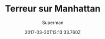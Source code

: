 ---
tmdb_id: '145967'
title: Terreur sur Manhattan
original_title: Electric Earthquake
author: Superman
img_name: electricEarthquake.jpg
release_date: '1942-05-15'
synopsis: ''
tags:
- Superman
- Fleischer
category:
- Dessins Animés
youtube_url: ''
vimeo_url: ''
archive_url: ''
dailymotion_url: //www.dailymotion.com/embed/video/x6h1b95
cast: 'Joan Alexander,Jackson Beck,Bud Collyer,Julian Noa'
crew: 'Dave Fleischer,Max Fleischer,Jerry Siegel,Joe Shuster,Izzy Sparber'
imdb_id: tt0034699
adult: 'false'
date: '2017-03-30T13:13:33.760Z'
---